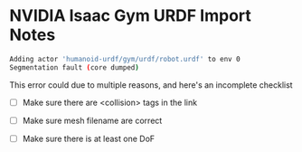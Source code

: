 # NVIDIA Isaac Gym URDF Import Notes





```bash
Adding actor 'humanoid-urdf/gym/urdf/robot.urdf' to env 0
Segmentation fault (core dumped)
```

This error could due to multiple reasons, and here's an incomplete checklist

* [ ] Make sure there are \<collision> tags in the link
* [ ] Make sure mesh filename are correct
* [ ] Make sure there is at least one DoF



